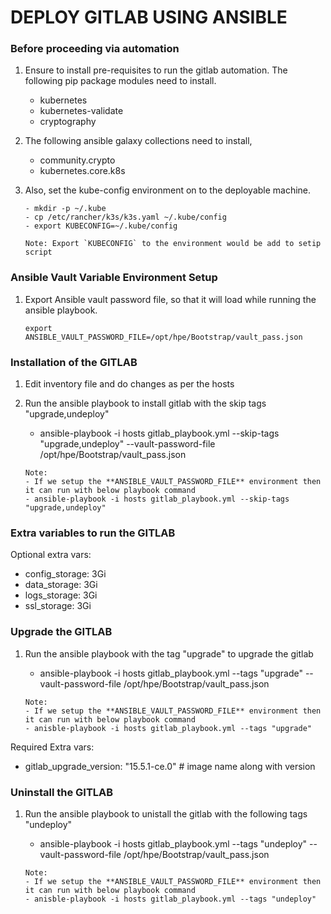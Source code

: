 # DEPLOY GITLAB USING ANSIBLE

### **Before proceeding via automation**

1. Ensure to install pre-requisites to run the gitlab automation. The following pip package modules need to install.
    - kubernetes
    - kubernetes-validate
    - cryptography

2. The following ansible galaxy collections need to install,
    - community.crypto
    - kubernetes.core.k8s

3. Also, set the kube-config environment on to the deployable machine.
    ```
    - mkdir -p ~/.kube
    - cp /etc/rancher/k3s/k3s.yaml ~/.kube/config
    - export KUBECONFIG=~/.kube/config
    ```

    ```
    Note: Export `KUBECONFIG` to the environment would be add to setip script
    ```

### **Ansible Vault Variable Environment Setup**

1. Export Ansible vault password file, so that it will load while running the ansible playbook.

    ```export ANSIBLE_VAULT_PASSWORD_FILE=/opt/hpe/Bootstrap/vault_pass.json```

### **Installation of the GITLAB**

1. Edit inventory file and do changes as per the hosts

2. Run the ansible playbook to install gitlab with the skip tags "upgrade,undeploy"
    - ansible-playbook -i hosts gitlab_playbook.yml --skip-tags "upgrade,undeploy" --vault-password-file /opt/hpe/Bootstrap/vault_pass.json
    
    ```
    Note:
    - If we setup the **ANSIBLE_VAULT_PASSWORD_FILE** environment then it can run with below playbook command
    - ansible-playbook -i hosts gitlab_playbook.yml --skip-tags "upgrade,undeploy"     
    ```
### **Extra variables to run the GITLAB**

Optional extra vars:
 - config_storage: 3Gi 
 - data_storage: 3Gi  
 - logs_storage: 3Gi
 - ssl_storage: 3Gi

### **Upgrade the GITLAB**

1. Run the ansible playbook with the tag "upgrade" to upgrade the gitlab
    - ansible-playbook -i hosts gitlab_playbook.yml --tags "upgrade" --vault-password-file /opt/hpe/Bootstrap/vault_pass.json
    
    ```
    Note:
    - If we setup the **ANSIBLE_VAULT_PASSWORD_FILE** environment then it can run with below playbook command
    - anisble-playbook -i hosts gitlab_playbook.yml --tags "upgrade"
    ```

Required Extra vars:

 - gitlab_upgrade_version: "15.5.1-ce.0"  # image name along with version

### **Uninstall the GITLAB**

1. Run the ansible playbook to unistall the gitlab with the following tags "undeploy"
    - ansible-playbook -i hosts gitlab_playbook.yml --tags "undeploy" --vault-password-file /opt/hpe/Bootstrap/vault_pass.json
    
    ```
    Note:
    - If we setup the **ANSIBLE_VAULT_PASSWORD_FILE** environment then it can run with below playbook command
    - anisble-playbook -i hosts gitlab_playbook.yml --tags "undeploy"
    ```

